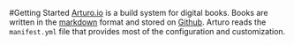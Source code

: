 #Getting Started
[Arturo.io](http://arturo.io) is a build system for digital books.
Books are written in the [markdown](http://daringfireball.net/projects/markdown/syntax)
format and stored on [Github](https://github.com/).  Arturo reads the
`manifest.yml` file that provides most of the configuration and 
customization.

